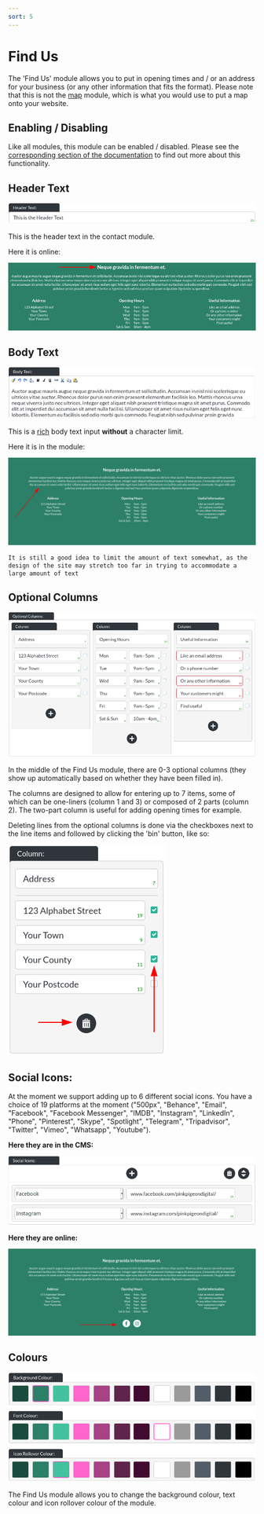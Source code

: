 ```yaml
---
sort: 5
---
```


# Find Us

The 'Find Us' module allows you to put in opening times and / or an address for your business (or any other information that fits the format).
Please note that this is not the [map](https://pinkpigeondocs.github.io/Pink-Pigeon-Documentation/6_Modules/12_map.html) module, which is what you would use to put a map onto your website.


## Enabling / Disabling

Like all modules, this module can be enabled / disabled. Please see the [corresponding section of the documentation][endis] to find out more about this functionality.

[endis]: https://pinkpigeondocs.github.io/Pink-Pigeon-Documentation/4_General_Components/4_enabling_disabling_modules.html

## Header Text

![Image of the contact module's header text](https://raw.githubusercontent.com/pinkpigeondocs/Pink-Pigeon-Documentation/master/docs/common_elements_images/header_text.png)

This is the header text in the contact module.

Here it is online:

![Image of the contact module's header text online](https://raw.githubusercontent.com/pinkpigeondocs/Pink-Pigeon-Documentation/master/docs/6_Modules/images/5_find_us_header_online.png)


## Body Text

![Image of the body text](https://raw.githubusercontent.com/pinkpigeondocs/Pink-Pigeon-Documentation/master/docs/common_elements_images/body_text.png)

This is a [rich](https://pinkpigeondocs.github.io/Pink-Pigeon-Documentation/4_General_Components/6_rich_text_editing.html) body text input **without** a character limit.

Here it is in the module:

![Image of the contact module body text online](https://raw.githubusercontent.com/pinkpigeondocs/Pink-Pigeon-Documentation/master/docs/6_Modules/images/5_find_us_body_online.png)


```tip
It is still a good idea to limit the amount of text somewhat, as the design of the site may stretch too far in trying to accommodate a large amount of text
```

## Optional Columns

![Image of the find us module's optional columns](https://raw.githubusercontent.com/pinkpigeondocs/Pink-Pigeon-Documentation/master/docs/6_Modules/images/5_find_us_optional_columns.png)

In the middle of the Find Us module, there are 0-3 optional columns (they show up automatically based on whether they have been filled in).

The columns are designed to allow for entering up to 7 items, some of which can be one-liners (column 1 and 3) or composed of 2 parts (column 2). The two-part column is useful for adding opening times for example.

Deleting lines from the optional columns is done via the checkboxes next to the line items and followed by clicking the 'bin' button, like so:

![Image of the find us module's optional columns checkboxes checked and bin showing](https://raw.githubusercontent.com/pinkpigeondocs/Pink-Pigeon-Documentation/master/docs/6_Modules/images/5_find_us_optional_columns_checkbox_bin.png)

## Social Icons:

At the moment we support adding up to 6 different social icons. You have a choice of 19 platforms at the moment ("500px", "Behance", "Email", "Facebook", "Facebook Messenger", "IMDB", "Instagram", "LinkedIn", "Phone", "Pinterest", "Skype", "Spotlight", "Telegram", "Tripadvisor", "Twitter", "Vimeo", "Whatsapp", "Youtube").

**Here they are in the CMS:**

![Image of the find us module social icons in the CMS](https://raw.githubusercontent.com/pinkpigeondocs/Pink-Pigeon-Documentation/master/docs/6_Modules/images/2_bio_social_icons_cms.png)

**Here they are online:**

![Image of the find us module social icons in the CMS](https://raw.githubusercontent.com/pinkpigeondocs/Pink-Pigeon-Documentation/master/docs/6_Modules/images/5_find_us_social_icons.png)

## Colours

![Image of the find us module colour options](https://raw.githubusercontent.com/pinkpigeondocs/Pink-Pigeon-Documentation/master/docs/6_Modules/images/5_find_us_colours.png)

The Find Us module allows you to change the background colour, text colour and icon rollover colour of the module.